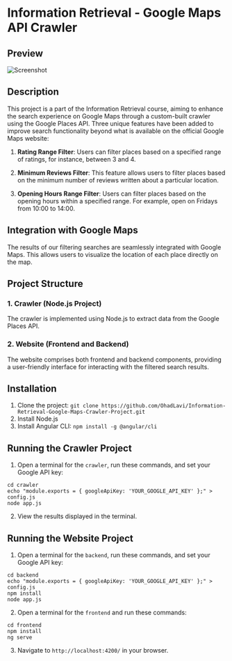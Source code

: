 # Information Retrieval - Google Maps API Crawler
## Preview
![Screenshot](https://user-images.githubusercontent.com/81176492/282477401-e969d102-ea85-48ef-b55f-d6f479d4b191.jpg)

## Description
This project is a part of the Information Retrieval course, aiming to enhance the search experience on Google Maps through a custom-built crawler using the Google Places API. Three unique features have been added to improve search functionality beyond what is available on the official Google Maps website:

1. **Rating Range Filter**: Users can filter places based on a specified range of ratings, for instance, between 3 and 4.

2. **Minimum Reviews Filter**: This feature allows users to filter places based on the minimum number of reviews written about a particular location.

3. **Opening Hours Range Filter**: Users can filter places based on the opening hours within a specified range. For example, open on Fridays from 10:00 to 14:00.

## Integration with Google Maps
The results of our filtering searches are seamlessly integrated with Google Maps. This allows users to visualize the location of each place directly on the map.

## Project Structure

### 1. Crawler (Node.js Project)
The crawler is implemented using Node.js to extract data from the Google Places API.

### 2. Website (Frontend and Backend)
The website comprises both frontend and backend components, providing a user-friendly interface for interacting with the filtered search results.

## Installation

1. Clone the project: `git clone https://github.com/OhadLavi/Information-Retrieval-Google-Maps-Crawler-Project.git`
2. Install Node.js
3. Install Angular CLI: `npm install -g @angular/cli`

## Running the Crawler Project

1. Open a terminal for the `crawler`, run these commands, and set your Google API key:
```
cd crawler
echo "module.exports = { googleApiKey: 'YOUR_GOOGLE_API_KEY' };" > config.js
node app.js
```
2. View the results displayed in the terminal.

## Running the Website Project

1. Open a terminal for the `backend`, run these commands, and set your Google API key:
```
cd backend
echo "module.exports = { googleApiKey: 'YOUR_GOOGLE_API_KEY' };" > config.js
npm install
node app.js
```
2. Open a terminal for the `frontend` and run these commands:
```
cd frontend
npm install
ng serve
```
3. Navigate to `http://localhost:4200/` in your browser.